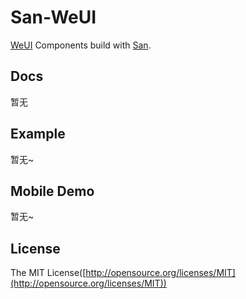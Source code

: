 # San-WeUI 

[WeUI](https://github.com/weui/weui) Components build with [San](https://ecomfe.github.io/san/).

## Docs

暂无

## Example

暂无~

## Mobile Demo

暂无~

## License

The MIT License([http://opensource.org/licenses/MIT](http://opensource.org/licenses/MIT))